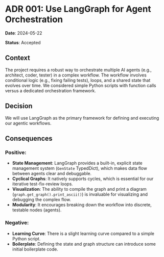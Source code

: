 # ADR 001: Use LangGraph for Agent Orchestration

**Date**: 2024-05-22

**Status**: Accepted

## Context

The project requires a robust way to orchestrate multiple AI agents (e.g., architect, coder, tester) in a complex workflow. The workflow involves conditional logic (e.g., fixing failing tests), loops, and a shared state that evolves over time. We considered simple Python scripts with function calls versus a dedicated orchestration framework.

## Decision

We will use LangGraph as the primary framework for defining and executing our agentic workflows.

## Consequences

### Positive:

- **State Management**: LangGraph provides a built-in, explicit state management system (`GenState` TypedDict), which makes data flow between agents clear and debuggable.
- **Cyclical Graphs**: It natively supports cycles, which is essential for our iterative test-fix-review loops.
- **Visualization**: The ability to compile the graph and print a diagram (`graph.get_graph().print_ascii()`) is invaluable for visualizing and debugging the complex flow.
- **Modularity**: It encourages breaking down the workflow into discrete, testable nodes (agents).

### Negative:

- **Learning Curve**: There is a slight learning curve compared to a simple Python script.
- **Boilerplate**: Defining the state and graph structure can introduce some initial boilerplate code.
